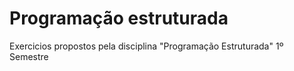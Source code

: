 # Programação estruturada
 Exercicios propostos pela disciplina "Programação Estruturada" 1º Semestre
